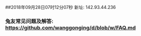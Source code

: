 ##2018年09月28日07时12分07秒 新址: 142.93.44.236
### 兔友常见问题及解答: https://github.com/wanggonging/d/blob/w/FAQ.md
